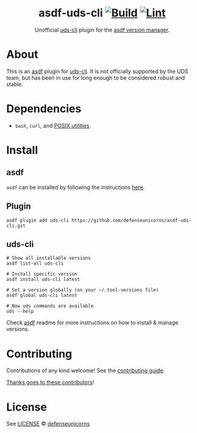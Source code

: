 <div align="center">

# asdf-uds-cli [![Build](https://github.com/defenseunicorns/asdf-uds-cli/actions/workflows/build.yml/badge.svg)](https://github.com/defenseunicorns/asdf-uds-cli/actions/workflows/build.yml) [![Lint](https://github.com/defenseunicorns/asdf-uds-cli/actions/workflows/lint.yml/badge.svg)](https://github.com/defenseunicorns/asdf-uds-cli/actions/workflows/lint.yml)

Unofficial [uds-cli](https://github.com/defenseunicorns/uds-cli) plugin for the [asdf version manager](https://asdf-vm.com).

</div>

# About

This is an [asdf](https://asdf-vm.com) plugin for [uds-cli](https://github.com/defenseunicorns/uds-cli). It is not officially supported by the UDS team, but has been in use for long enough to be considered robust and stable.

# Dependencies

- `bash`, `curl`, and [POSIX utilities](https://pubs.opengroup.org/onlinepubs/9699919799/idx/utilities.html).

# Install

## asdf

`asdf` can be installed by following the instructions [here](https://asdf-vm.com/guide/getting-started.html).

## Plugin

```shell
asdf plugin add uds-cli https://github.com/defenseunicorns/asdf-uds-cli.git
```

## uds-cli

```shell
# Show all installable versions
asdf list-all uds-cli

# Install specific version
asdf install uds-cli latest

# Set a version globally (on your ~/.tool-versions file)
asdf global uds-cli latest

# Now uds commands are available
uds --help
```

Check [asdf](https://github.com/asdf-vm/asdf) readme for more instructions on how to
install & manage versions.

# Contributing

Contributions of any kind welcome! See the [contributing guide](contributing.md).

[Thanks goes to these contributors](https://github.com/defenseunicorns/asdf-uds-cli/graphs/contributors)!

# License

See [LICENSE](LICENSE) © [defenseunicorns](https://github.com/defenseunicorns/)
